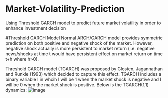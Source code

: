 # Market-Volatility-Prediction
Using Threshold GARCH model to predict future market volatility in order to enhance investment decision

#Threshold GARCH Model
Normal ARCH/GARCH model provides symmetric prediction on both positive and negative shock of the market. However, negative shock actually is more persistent to market return (i.e. negative news/shocks at time t would have persistent effect on market return on time t+h where h>0).

Threshold GARCH model (TGARCH) was proposed by Glosten, Jagannathan and Runkle (1993) which decided to capture this effect. TGARCH includes a binary variable I in whcih I will be 1 when the market shock is negative and I will be 0 when the market shock is positive. Below is the TGARCH(1,1) dynamics:
  ![image](https://user-images.githubusercontent.com/80605152/142313495-ef0f2b05-dea9-4d89-9fcf-04101eefbf53.png)


